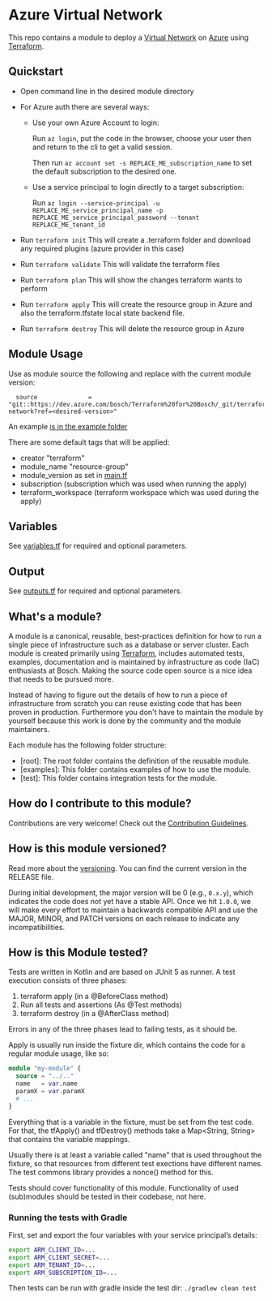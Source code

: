 # Azure Virtual Network

This repo contains a module to deploy a [Virtual Network](https://www.terraform.io/docs/providers/azurerm/r/virtual_network.html) on 
[Azure](https://azure.microsoft.com/) using [Terraform](https://www.terraform.io/). 

## Quickstart

- Open command line in the desired module directory

- For Azure auth there are several ways:

  * Use your own Azure Account to login:

    Run `az login`, put the code in the browser, choose your user then and return to the cli to get a valid session.
    
    Then run `az account set -s REPLACE_ME_subscription_name` to set the default subscription to the desired one.

  * Use a service principal to login directly to a target subscription:

    Run `az login --service-principal -u REPLACE_ME_service_principal_name -p REPLACE_ME_service_principal_password --tenant REPLACE_ME_tenant_id`

- Run `terraform init` This will create a .terraform folder and download any required plugins (azure provider in this case)

- Run `terraform validate` This will validate the terraform files

- Run `terraform plan` This will show the changes terraform wants to perform

- Run `terraform apply` This will create the resource group in Azure and also the terraform.tfstate local state backend file.

- Run `terraform destroy` This will delete the resource group in Azure


## Module Usage

Use as module source the following and replace <desired-version> with the current module version: 
```
  source              = "git::https://dev.azure.com/bosch/Terraform%20for%20Bosch/_git/terraform.azurerm.module.virtual-network?ref=<desired-version>" 
```
An example [is in the example folder](https://dev.azure.com/bosch/Terraform%20for%20Bosch/_git/terraform.azurerm.module.virtual-network?path=%2Fexample&version=GBmaster)

There are some default tags that will be applied:
* creator "terraform"
* module_name "resource-group"
* module_version as set in [main.tf](https://bosch.visualstudio.com/Terraform%20for%20Bosch/_git/terraform.azurerm.module.virtual-network?path=%2Fmain.tf&version=GBmaster)
* subscription (subscription which was used when running the apply)
* terraform_workspace (terraform workspace which was used during the apply)

## Variables

See [variables.tf](https://bosch.visualstudio.com/Terraform%20for%20Bosch/_git/terraform.azurerm.module.virtual-network?path=%2Fvariables.tf&version=GBmaster)
for required and optional parameters.

## Output

See [outputs.tf](https://bosch.visualstudio.com/Terraform%20for%20Bosch/_git/terraform.azurerm.module.virtual-network?path=%2Foutputs.tf&version=GBmaster)
for required and optional parameters.

## What's a module?

A module is a canonical, reusable, best-practices definition for how to run a single piece of infrastructure such 
as a database or server cluster. Each module is created primarily using [Terraform](https://www.terraform.io/), 
includes automated tests, examples, documentation and is maintained by infrastructure as code (IaC) enthusiasts at Bosch.
Making the source code open source is a nice idea that needs to be pursued more. 

Instead of having to figure out the details of how to run a piece of infrastructure from scratch you can reuse 
existing code that has been proven in production. Furthermore you don't have to maintain the module by yourself because 
this work is done by the community and the module maintainers. 

Each module has the following folder structure:

* [root]: The root folder contains the definition of the reusable module.
* [examples]: This folder contains examples of how to use the module.
* [test]: This folder contains integration tests for the module.


## How do I contribute to this module?

Contributions are very welcome! Check out the [Contribution Guidelines](https://inside-docupedia.bosch.com/confluence/display/Terraform/Contributing).

## How is this module versioned?

Read more about the [versioning](https://inside-docupedia.bosch.com/confluence/display/Terraform/Module+Layout).
You can find the current version in the RELEASE file.

During initial development, the major version will be 0 (e.g., `0.x.y`), which indicates the code does not yet have a 
stable API. Once we hit `1.0.0`, we will make every effort to maintain a backwards compatible API and use the MAJOR, 
MINOR, and PATCH versions on each release to indicate any incompatibilities. 

## How is this Module tested?

Tests are written in Kotlin and are based on JUnit 5 as runner. A test execution consists of three phases:

1. terraform apply (in a @BeforeClass method)
2. Run all tests and assertions (As @Test methods)
3. terraform destroy (in a @AfterClass method)

Errors in any of the three phases lead to failing tests, as it should be.

Apply is usually run inside the fixture dir, which contains the code for a regular module usage, like so:

```terraform
module "my-module" {
  source = "../.."
  name   = var.name
  paramX = var.paramX
  # ...
}
```

Everything that is a variable in the fixture, must be set from the test code.
For that, the tfApply() and tfDestroy() methods take a Map<String, String> that
contains the variable mappings.

Usually there is at least a variable called "name" that is used throughout the
fixture, so that resources from different test exections have different names.
The test commons library provides a nonce() method for this.

Tests should cover functionality of this module. Functionality of used
(sub)modules should be tested in their codebase, not here.

### Running the tests with Gradle

First, set and export the four variables with your service principal’s details:

```bash
export ARM_CLIENT_ID=...
export ARM_CLIENT_SECRET=...
export ARM_TENANT_ID=...
export ARM_SUBSCRIPTION_ID=...
```

Then tests can be run with gradle inside the test dir: `./gradlew clean test`